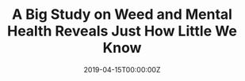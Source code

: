 ---
date: '2019-04-15T00:00:00Z'
external_link: https://web.archive.org/web/20210616170836/https://www.vice.com/en/article/xwepad/lancet-study-on-weed-and-mental-health-reveals-just-how-little-we-know
image:
  focal_point: Smart
original_link: https://www.vice.com/en_au/article/xwepad/lancet-study-on-weed-and-mental-health-reveals-just-how-little-we-know
summary: 'Time similarly concluded that "There''s ''Scarce Evidence'' That Cannabis
  Helps Mental Health Issues." This review reveals something many clinicians already
  knew: We dont have enough evidence to say that cannabis can treat mental health
  disorders. AdvertisementPeople are widely using cannabis--both THC and CBD--for
  their mental health. Even results from single studies might not be enough, especially
  when it comes to difficult areas like mental health. The reason why this all matters
  is because with mental health disorders, taking something thats not helping could
  eventually end up doing harm.'
title: A Big Study on Weed and Mental Health Reveals Just How Little We Know
---